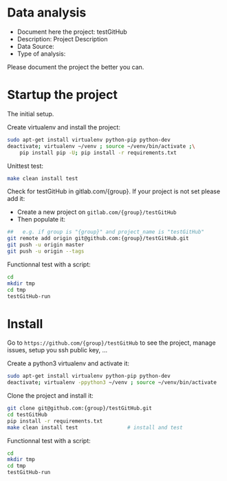 # Data analysis
- Document here the project: testGitHub
- Description: Project Description
- Data Source:
- Type of analysis:

Please document the project the better you can.

# Startup the project

The initial setup.

Create virtualenv and install the project:
```bash
sudo apt-get install virtualenv python-pip python-dev
deactivate; virtualenv ~/venv ; source ~/venv/bin/activate ;\
    pip install pip -U; pip install -r requirements.txt
```

Unittest test:
```bash
make clean install test
```

Check for testGitHub in gitlab.com/{group}.
If your project is not set please add it:

- Create a new project on `gitlab.com/{group}/testGitHub`
- Then populate it:

```bash
##   e.g. if group is "{group}" and project_name is "testGitHub"
git remote add origin git@github.com:{group}/testGitHub.git
git push -u origin master
git push -u origin --tags
```

Functionnal test with a script:

```bash
cd
mkdir tmp
cd tmp
testGitHub-run
```

# Install

Go to `https://github.com/{group}/testGitHub` to see the project, manage issues,
setup you ssh public key, ...

Create a python3 virtualenv and activate it:

```bash
sudo apt-get install virtualenv python-pip python-dev
deactivate; virtualenv -ppython3 ~/venv ; source ~/venv/bin/activate
```

Clone the project and install it:

```bash
git clone git@github.com:{group}/testGitHub.git
cd testGitHub
pip install -r requirements.txt
make clean install test                # install and test
```
Functionnal test with a script:

```bash
cd
mkdir tmp
cd tmp
testGitHub-run
```
